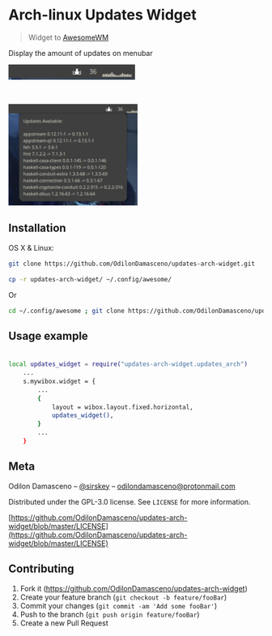 # Arch-linux Updates Widget

> Widget to [AwesomeWM](https://awesomewm.org/)

Display the amount of updates on menubar

<img src="image2.png" alt="drawing" width="250"/>

![]()

<img src="image1.png" alt="drawing" height="200"/>

## Installation

OS X & Linux:

```sh
git clone https://github.com/OdilonDamasceno/updates-arch-widget.git
```

```sh
cp -r updates-arch-widget/ ~/.config/awesome/
```

Or

```sh
cd ~/.config/awesome ; git clone https://github.com/OdilonDamasceno/updates-arch-widget.git
```

## Usage example

```sh

local updates_widget = require("updates-arch-widget.updates_arch")
    ...
    s.mywibox.widget = {
        ...
        {
            layout = wibox.layout.fixed.horizontal,
            updates_widget(),
        }
        ...
    }
```

## Meta

Odilon Damasceno – [@sirskey](https://twitter.com/sirskey) – odilondamasceno@protonmail.com

Distributed under the GPL-3.0 license. See ``LICENSE`` for more information.

[https://github.com/OdilonDamasceno/updates-arch-widget/blob/master/LICENSE](https://github.com/OdilonDamasceno/updates-arch-widget/blob/master/LICENSE)

## Contributing

1. Fork it (<https://github.com/OdilonDamasceno/updates-arch-widget>)
2. Create your feature branch (`git checkout -b feature/fooBar`)
3. Commit your changes (`git commit -am 'Add some fooBar'`)
4. Push to the branch (`git push origin feature/fooBar`)
5. Create a new Pull Request

<!-- Markdown link & img dfn's -->
[npm-image]: https://img.shields.io/npm/v/datadog-metrics.svg?style=flat-square
[npm-url]: https://npmjs.org/package/datadog-metrics
[npm-downloads]: https://img.shields.io/npm/dm/datadog-metrics.svg?style=flat-square
[travis-image]: https://img.shields.io/travis/dbader/node-datadog-metrics/master.svg?style=flat-square
[travis-url]: https://travis-ci.org/dbader/node-datadog-metrics
[wiki]: https://github.com/yourname/yourproject/wiki
